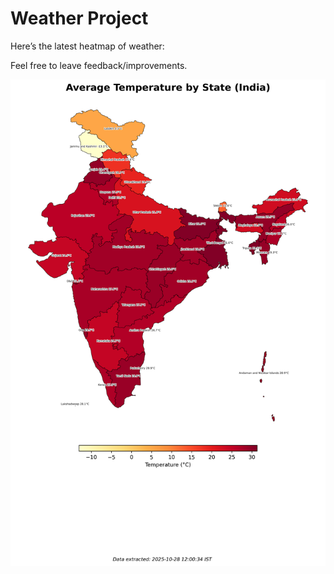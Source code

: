 # Weather Project

Here’s the latest heatmap of weather:

Feel free to leave feedback/improvements.

![India Heatmap](docs/assets/india_heatmap.png?v=00630C)

